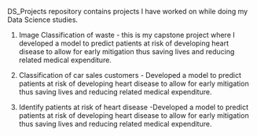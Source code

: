 DS_Projects repository contains projects I have worked on while doing my Data Science studies.

1. Image Classification of waste - this is my capstone project where I developed a model to predict patients at risk of developing 
heart disease to allow for early mitigation thus saving lives and reducing related medical expenditure. 

2. Classification of car sales customers - Developed a model to predict patients at risk of developing heart disease to allow for 
early mitigation thus saving lives and reducing related medical expenditure.

3. Identify patients at risk of heart disease -Developed a model to predict patients at risk of developing heart disease to allow
 for early mitigation thus saving lives and reducing related medical expenditure.
